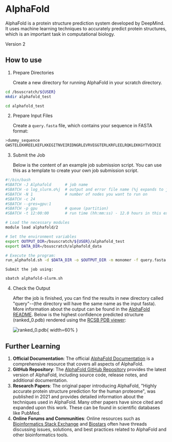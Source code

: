 # AlphaFold

AlphaFold is a protein structure prediction system developed by DeepMind.
It uses machine learning techniques to accurately predict protein structures,
which is an important task in computational biology.

Version 2

## How to use

1. Prepare Directories

    Create a new directory for running AlphaFold in your scratch directory.
```bash
cd /bsuscratch/${USER}
mkdir alphafold_test

cd alphafold_test
```

2. Prepare Input Files

    Create a `query.fasta` file, which contains your sequence in FASTA format:
```bash title="query.fasta"
>dummy_sequence
GWSTELEKHREELKEFLKKEGITNVEIRIDNGRLEVRVEGGTERLKRFLEELRQKLEKKGYTVDIKIE
```

3. Submit the Job

    Below is the content of an example job submission script. You can use this
    as a template to create your own job submission script.
```bash title="alphafold-slurm.sh"
#!/bin/bash
#SBATCH -J Alphafold      # job name
#SBATCH -o log_slurm.o%j  # output and error file name (%j expands to jobID)
#SBATCH -N 1              # number of nodes you want to run on
#SBATCH -c 24
#SBATCH --gres=gpu:1
#SBATCH -p gpu            # queue (partition)
#SBATCH -t 12:00:00       # run time (hh:mm:ss) - 12.0 hours in this example.

# Load the necessary modules
module load alphafold/2

# Set the environment variables
export OUTPUT_DIR=/bsuscratch/${USER}/alphafold_test
export DATA_DIR=/bsuscratch/alphafold_data

# Execute the program:
run_alphafold.sh -d $DATA_DIR -o $OUTPUT_DIR -m monomer -f query.fasta -t 2020-05-14 -n 24
```

    Submit the job using:
```bash
sbatch alphafold-slurm.sh
```

4. Check the Output

    After the job is finished, you can find the results in new directory called
    "query"--(the directory will have the same name as the input fasta).
    More information about the output can be found in the
    [AlphaFold README](https://github.com/google-deepmind/alphafold?tab=readme-ov-file#alphafold-output).
    Below is the highest confidence predicted structure (ranked_0.pdb) rendered
    using the [RCSB PDB viewer](https://www.rcsb.org/3d-view):

    ![ranked_0.pdb](../images/RANKED_0.PDB.png "Highest ranked PDB output rendered with RCSB PDB viewer"){ width=60% }

## Further Learning

1. **Official Documentation**: The official [AlphaFold Documentation](https://www.alphafold.ebi.ac.uk/) is a comprehensive resource that covers all aspects of AlphaFold.
2. **GitHub Repository**: The [AlphaFold GitHub Repository](https://github.com/deepmind/alphafold) provides the latest version of AlphaFold, including source code, release notes, and additional documentation.
3. **Research Papers**: The original paper introducing AlphaFold, "Highly accurate protein structure prediction for the human proteome", was published in 2021 and provides detailed information about the techniques used in AlphaFold. Many other papers have since cited and expanded upon this work. These can be found in scientific databases like PubMed.
4. **Online Forums and Communities**: Online resources such as [Bioinformatics Stack Exchange](https://bioinformatics.stackexchange.com/) and [Biostars](https://www.biostars.org/) often have threads discussing issues, solutions, and best practices related to AlphaFold and other bioinformatics tools.
